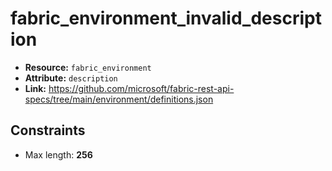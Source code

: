 # fabric_environment_invalid_description

- **Resource:** `fabric_environment`
- **Attribute:** `description`
- **Link:** https://github.com/microsoft/fabric-rest-api-specs/tree/main/environment/definitions.json

## Constraints
- Max length: **256**